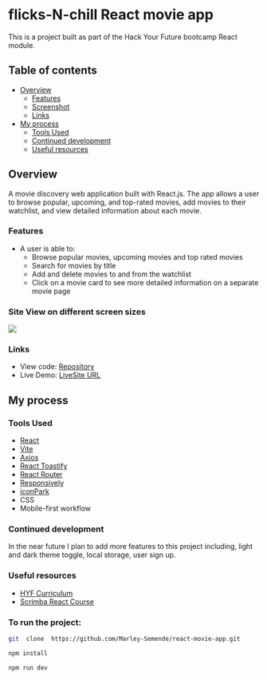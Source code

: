 # flicks-N-chill React movie app

This is a project built as part of the Hack Your Future bootcamp React module.

## Table of contents

- [Overview](#overview)
  - [Features](#Features)
  - [Screenshot](#site-view-on-different-screen-sizes)
  - [Links](#links)
- [My process](#my-process)
  - [Tools Used](#tools-used)
  - [Continued development](#continued-development)
  - [Useful resources](#useful-resources)


## Overview
A movie discovery web application built with React.js. The app allows a user to browse popular, upcoming, and top-rated movies, add movies to their watchlist, and view detailed information about each movie.

### Features

- A user is able to:
  - Browse popular movies, upcoming movies and top rated movies
  - Search for  movies by title
  - Add and delete movies to and from the watchlist
  - Click on a movie card to see more detailed information on a separate movie page

### Site View on different screen sizes

![](../final-project/src/assets/screenshot.png)


### Links

- View code: [Repository]()
- Live Demo: [LiveSite URL]()

## My process

### Tools Used

- [React](https://reactjs.org/) 
- [Vite](https://vitejs.dev/) 
- [Axios](https://axios-http.com/docs/intro)
- [React Toastify](https://www.npmjs.com/package/react-toastify)
- [React Router](https://reactrouter.com/en/main)
- [Responsively](https://responsively.app/)
- [iconPark](https://iconpark.oceanengine.com/official)
- CSS
- Mobile-first workflow


### Continued development

In the near future I plan to add more features to this project including, light and dark theme toggle, local storage, user sign up.

### Useful resources

- [HYF Curriculum](https://github.com/hackyourfuture/curriculum) 
- [Scrimba React Course](https://scrimba.com/learn/learnreact) 


### To run the project:

```bash
git  clone  https://github.com/Marley-Semende/react-movie-app.git              

```

```bash
npm install 
```

```bash
npm run dev
```




